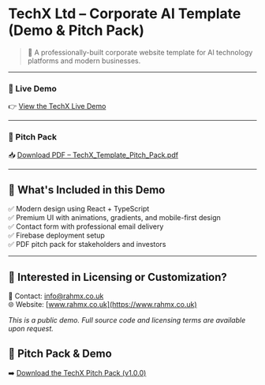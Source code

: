 # TechX Ltd – Corporate AI Template (Demo & Pitch Pack)

> 🚀 A professionally-built corporate website template for AI technology platforms and modern businesses.

---

### 🔗 Live Demo  
👉 [View the TechX Live Demo](https://5ba1f83b-163d-47ff-9ffd-6b1e62eb2845-00-2q8esvxo2aqet.picard.replit.dev/)

---

### 📄 Pitch Pack  
📥 [Download PDF – TechX_Template_Pitch_Pack.pdf](./docs/TechX_Template_Pitch_Pack.pdf)

---

## 🧠 What's Included in this Demo

✅ Modern design using React + TypeScript  
✅ Premium UI with animations, gradients, and mobile-first design  
✅ Contact form with professional email delivery  
✅ Firebase deployment setup  
✅ PDF pitch pack for stakeholders and investors  

---

## 💬 Interested in Licensing or Customization?

📧 Contact: [info@rahmx.co.uk](mailto:info@rahmx.co.uk)  
🌐 Website: [www.rahmx.co.uk](https://www.rahmx.co.uk)

_This is a public demo. Full source code and licensing terms are available upon request._

## 📄 Pitch Pack & Demo

➡️ [Download the TechX Pitch Pack (v1.0.0)](https://github.com/devkhan1/TechX-Demo-Showcase/releases/tag/v1.0.0)
